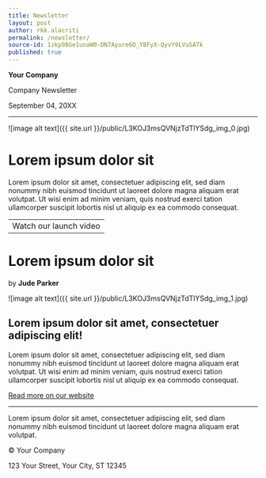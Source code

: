 ```yaml
---
title: Newsletter
layout: post
author: rkk.alacriti
permalink: /newsletter/
source-id: 1zkp98Ge1unaW0-DN7Ayure6O_Y8FyX-QyvY9LVuSATk
published: true
---
```

**Your Company**

Company Newsletter

September 04, 20XX

* * *


![image alt text]({{ site.url }}/public/L3KOJ3msQVNjzTdTlYSdg_img_0.jpg)

# Lorem ipsum dolor sit

Lorem ipsum dolor sit amet, consectetuer adipiscing elit, sed diam nonummy nibh euismod tincidunt ut laoreet dolore magna aliquam erat volutpat. Ut wisi enim ad minim veniam, quis nostrud exerci tation ullamcorper suscipit lobortis nisl ut aliquip ex ea commodo consequat.

<table>
  <tr>
    <td>Watch our launch video</td>
  </tr>
</table>


# Lorem ipsum dolor sit

by **Jude Parker**

![image alt text]({{ site.url }}/public/L3KOJ3msQVNjzTdTlYSdg_img_1.jpg)

## Lorem ipsum dolor sit amet, consectetuer adipiscing elit!

Lorem ipsum dolor sit amet, consectetuer adipiscing elit, sed diam nonummy nibh euismod tincidunt ut laoreet dolore magna aliquam erat volutpat. Ut wisi enim ad minim veniam, quis nostrud exerci tation ullamcorper suscipit lobortis nisl ut aliquip ex ea commodo consequat.

[Read more on our website](http://www.google.com/)

* * *


Lorem ipsum dolor sit amet, consectetuer adipiscing elit, sed diam nonummy nibh euismod tincidunt ut laoreet dolore magna aliquam erat volutpat.

© Your Company

123 Your Street, Your City, ST 12345

